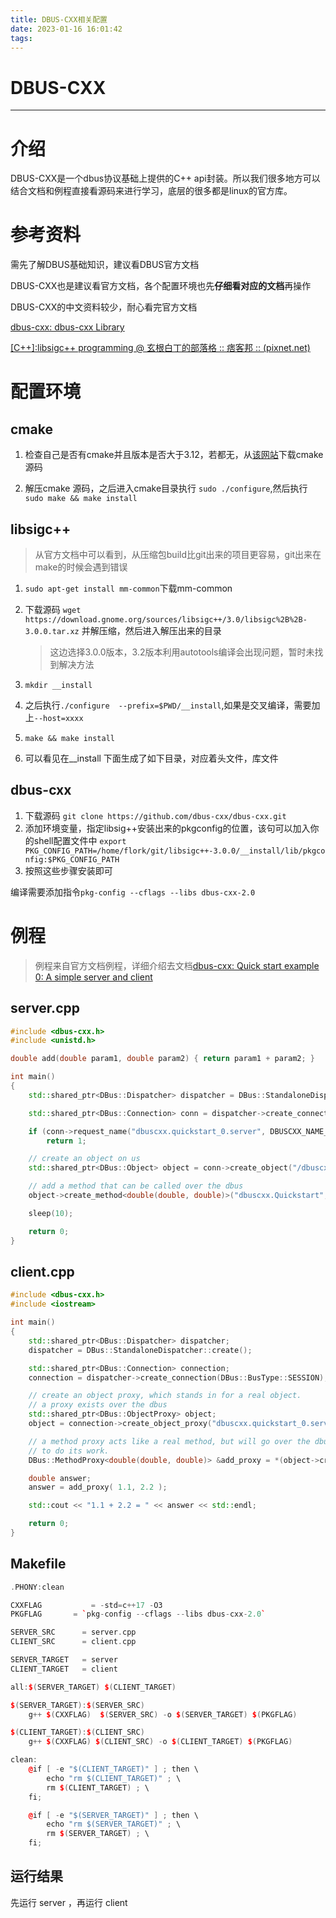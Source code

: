 ```yaml
---
title: DBUS-CXX相关配置
date: 2023-01-16 16:01:42
tags: 
---
```

# DBUS-CXX

---

# 介绍

DBUS-CXX是一个dbus协议基础上提供的C++ api封装。所以我们很多地方可以结合文档和例程直接看源码来进行学习，底层的很多都是linux的官方库。

# 参考资料

需先了解DBUS基础知识，建议看DBUS官方文档

DBUS-CXX也是建议看官方文档，各个配置环境也先**仔细看对应的文档**再操作

DBUS-CXX的中文资料较少，耐心看完官方文档

[dbus-cxx: dbus-cxx Library](https://dbus-cxx.github.io/index.html)

[[C++]:libsigc++ programming @ 玄根白丁的部落格 :: 痞客邦 :: (pixnet.net)](https://shangenpoden.pixnet.net/blog/post/249943675)

# 配置环境

## cmake

1. 检查自己是否有cmake并且版本是否大于3.12，若都无，从[该网站](https://cmake.org/download/)下载cmake源码

1. 解压cmake 源码，之后进入cmake目录执行 `sudo ./configure`,然后执行`sudo make && make install`

## libsigc++

> 从官方文档中可以看到，从压缩包build比git出来的项目更容易，git出来在make的时候会遇到错误
> 
1. `sudo apt-get install mm-common`下载mm-common
2. 下载源码 `wget https://download.gnome.org/sources/libsigc++/3.0/libsigc%2B%2B-3.0.0.tar.xz`  并解压缩，然后进入解压出来的目录
    
    > 这边选择3.0.0版本，3.2版本利用autotools编译会出现问题，暂时未找到解决方法
    > 
3. `mkdir __install`
4. 之后执行`./configure  --prefix=$PWD/__install`,如果是交叉编译，需要加上`--host=xxxx`
5. `make && make install` 
6. 可以看见在__install 下面生成了如下目录，对应着头文件，库文件

<!-- ![Untitled](DBUS-CXX%20ea3c1120e10e4ed2bb59ae12c9b37443/Untitled.png) -->

## dbus-cxx

1. 下载源码 `git clone https://github.com/dbus-cxx/dbus-cxx.git`
2. 添加环境变量，指定libsig++安装出来的pkgconfig的位置，该句可以加入你的shell配置文件中
`export PKG_CONFIG_PATH=/home/flork/git/libsigc++-3.0.0/__install/lib/pkgconfig:$PKG_CONFIG_PATH`
3. 按照这些步骤安装即可

<!-- ![Untitled](DBUS-CXX%20ea3c1120e10e4ed2bb59ae12c9b37443/Untitled%201.png) -->

编译需要添加指令`pkg-config --cflags --libs dbus-cxx-2.0`

<!-- ![Untitled](DBUS-CXX%20ea3c1120e10e4ed2bb59ae12c9b37443/Untitled%202.png) -->

# 例程

> 例程来自官方文档例程，详细介绍去文档[dbus-cxx: Quick start example 0: A simple server and client](https://dbus-cxx.github.io/quick_start_example_0.html)
> 

## server.cpp

```cpp
#include <dbus-cxx.h>
#include <unistd.h>

double add(double param1, double param2) { return param1 + param2; }

int main()
{
    std::shared_ptr<DBus::Dispatcher> dispatcher = DBus::StandaloneDispatcher::create();

    std::shared_ptr<DBus::Connection> conn = dispatcher->create_connection(DBus::BusType::SESSION);

    if (conn->request_name("dbuscxx.quickstart_0.server", DBUSCXX_NAME_FLAG_REPLACE_EXISTING) != DBus::RequestNameResponse::PrimaryOwner)
        return 1;

    // create an object on us
    std::shared_ptr<DBus::Object> object = conn->create_object("/dbuscxx/quickstart_0", DBus::ThreadForCalling::DispatcherThread);

    // add a method that can be called over the dbus
    object->create_method<double(double, double)>("dbuscxx.Quickstart", "add", sigc::ptr_fun(add));

    sleep(10);

    return 0;
}
```

## client.cpp

```cpp
#include <dbus-cxx.h>
#include <iostream>

int main()
{
    std::shared_ptr<DBus::Dispatcher> dispatcher;
    dispatcher = DBus::StandaloneDispatcher::create();

    std::shared_ptr<DBus::Connection> connection;
    connection = dispatcher->create_connection(DBus::BusType::SESSION);

    // create an object proxy, which stands in for a real object.
    // a proxy exists over the dbus
    std::shared_ptr<DBus::ObjectProxy> object;
    object = connection->create_object_proxy("dbuscxx.quickstart_0.server", "/dbuscxx/quickstart_0");

    // a method proxy acts like a real method, but will go over the dbus
    // to do its work.
    DBus::MethodProxy<double(double, double)> &add_proxy = *(object->create_method<double(double, double)>("dbuscxx.Quickstart", "add"));

    double answer;
    answer = add_proxy( 1.1, 2.2 );

    std::cout << "1.1 + 2.2 = " << answer << std::endl;

    return 0;
}
```

## Makefile

```cpp
.PHONY:clean

CXXFLAG			  = -std=c++17 -O3
PKGFLAG       = `pkg-config --cflags --libs dbus-cxx-2.0`

SERVER_SRC		= server.cpp
CLIENT_SRC		= client.cpp

SERVER_TARGET   = server
CLIENT_TARGET   = client

all:$(SERVER_TARGET) $(CLIENT_TARGET)

$(SERVER_TARGET):$(SERVER_SRC)
	g++ $(CXXFLAG)  $(SERVER_SRC) -o $(SERVER_TARGET) $(PKGFLAG) 

$(CLIENT_TARGET):$(CLIENT_SRC)
	g++ $(CXXFLAG) $(CLIENT_SRC) -o $(CLIENT_TARGET) $(PKGFLAG)

clean:
	@if [ -e "$(CLIENT_TARGET)" ] ; then \
		echo "rm $(CLIENT_TARGET)" ; \
		rm $(CLIENT_TARGET) ; \
	fi;

	@if [ -e "$(SERVER_TARGET)" ] ; then \
		echo "rm $(SERVER_TARGET)" ; \
		rm $(SERVER_TARGET) ; \
	fi;
```

## 运行结果

先运行 server ，再运行 client

<!-- ![Untitled](DBUS-CXX%20ea3c1120e10e4ed2bb59ae12c9b37443/Untitled%203.png) -->